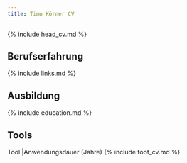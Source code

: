 ```yaml
---
title: Timo Körner CV
---
```


{% include head_cv.md %}


Berufserfahrung
--------------------
{% include links.md %}


Ausbildung
----------

{% include education.md %}


Tools
--------------------

Tool |Anwendungsdauer (Jahre)
{% include foot_cv.md %}
